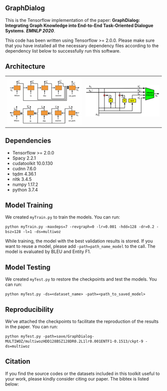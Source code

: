 ## GraphDialog

This is the Tensorflow implementation of the paper:
**GraphDialog: Integrating Graph Knowledge into End-to-End Task-Oriented Dialogue Systems**. ***EMNLP 2020***. 

This code has been written using Tensorflow >= 2.0.0. Please make sure that you have installed all the necessary dependency files according to the dependency list below to successfully run this software.

## Architecture
<table>
    <tr>
        <td ><center><img src="img/Encoder_0426.png" > </center></td>
        <td ><center><img src="img/GraphCell_new.png"  > </center></td>
    </tr>
</table>


## Dependencies
* Tensorflow >= 2.0.0
* Spacy 2.2.1
* cudatoolkit 10.0.130
* cudnn 7.6.0
* tqdm 4.36.1
* nltk 3.4.5
* numpy 1.17.2
* python 3.7.4


## Model Training
We created `myTrain.py` to train the models. You can run:
```console
python myTrain.py -maxdeps=7 -revgraph=0 -lr=0.001 -hdd=128 -dr=0.2 -bsz=128 -l=1 -ds=multiwoz
```
While training, the model with the best validation results is stored. If you want to reuse a model, please add `-path=path_name_model` to the call. The model is evaluated by BLEU and Entity F1.

## Model Testing
We created `myTest.py` to restore the checkpoints and test the models. You can run:
```console
python myTest.py -ds=<dataset_name> -path=<path_to_saved_model>
```

## Reproducibility
We've attached the checkpoints to facilitate the reproduction of the results in the paper.
You can run:
```console
python myTest.py -path=save/GraphDialog-MULTIWOZ/multiwozHDD128BSZ128DR0.2L1lr0.001ENTF1-0.1513/ckpt-9 -ds=multiwoz
```

## Citation
If you find the source codes or the datasets included in this toolkit useful to your work, please kindly consider citing our paper. The bibtex is listed below:
<pre>

</pre>